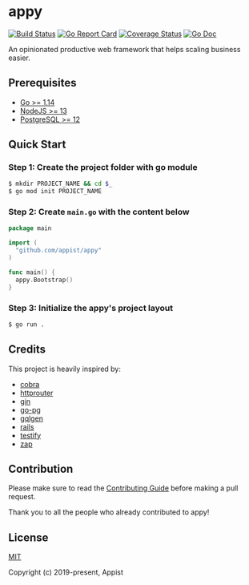 # appy

[![Build Status](https://github.com/appist/appy/workflows/Unit%20Test/badge.svg)](https://github.com/appist/appy/actions?workflow=Unit+Test)
[![Go Report Card](https://goreportcard.com/badge/github.com/appist/appy)](https://goreportcard.com/report/github.com/appist/appy)
[![Coverage Status](https://img.shields.io/codecov/c/gh/appist/appy.svg?logo=codecov)](https://codecov.io/gh/appist/appy)
[![Go Doc](http://img.shields.io/badge/godoc-reference-5272B4.svg)](https://pkg.go.dev/github.com/appist/appy?tab=doc)

An opinionated productive web framework that helps scaling business easier.

## Prerequisites

- [Go >= 1.14](https://golang.org/dl/)
- [NodeJS >= 13](https://nodejs.org/en/download/)
- [PostgreSQL >= 12](https://www.postgresql.org/download/)

## Quick Start

### Step 1: Create the project folder with go module

```sh
$ mkdir PROJECT_NAME && cd $_
$ go mod init PROJECT_NAME
```

### Step 2: Create `main.go` with the content below

```go
package main

import (
  "github.com/appist/appy"
)

func main() {
  appy.Bootstrap()
}
```

### Step 3: Initialize the appy's project layout

```sh
$ go run .
```

## Credits

This project is heavily inspired by:

- [cobra](https://github.com/spf13/cobra)
- [httprouter](https://github.com/julienschmidt/httprouter)
- [gin](https://github.com/gin-gonic/gin)
- [go-pg](https://github.com/go-pg/pg)
- [gqlgen](https://gqlgen.com/)
- [rails](https://github.com/rails/rails)
- [testify](https://github.com/stretchr/testify)
- [zap](https://github.com/uber-go/zap)

## Contribution

Please make sure to read the [Contributing Guide](https://github.com/appist/appy/blob/master/.github/CONTRIBUTING.md) before making a pull request.

Thank you to all the people who already contributed to appy!

## License

[MIT](http://opensource.org/licenses/MIT)

Copyright (c) 2019-present, Appist

